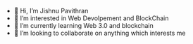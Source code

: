 - 👋 Hi, I’m Jishnu Pavithran
- 👀 I’m interested in Web Devolpement and BlockChain 
- 🌱 I’m currently learning Web 3.0  and blockchain
- 💞️ I’m looking to collaborate on anything which interests me

<!---
jishnu007/jishnu007 is a ✨ special ✨ repository because its `README.md` (this file) appears on your GitHub profile.
You can click the Preview link to take a look at your changes.
--->
